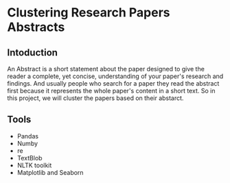 # Clustering Research Papers Abstracts

## Intoduction 

An Abstract is a short statement about the paper designed to give the reader a complete, yet concise, understanding of your paper's research and findings.
And usually people who search for a paper they read the abstract first because it represents the whole paper's content in a short text. So in this project, we will cluster the papers based on their abstarct. 


## Tools

- Pandas
- Numby 
- re 
- TextBlob 
- NLTK toolkit
- Matplotlib and Seaborn
